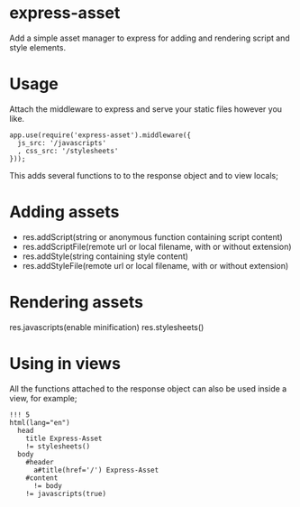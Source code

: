 express-asset
=============

Add a simple asset manager to express for adding and rendering script and style elements.

Usage
=====

Attach the middleware to express and serve your static files however you like.

    app.use(require('express-asset').middleware({
      js_src: '/javascripts'
      , css_src: '/stylesheets'
    }));

This adds several functions to to the response object and to view locals;

Adding assets
=============

* res.addScript(string or anonymous function containing script content)
* res.addScriptFile(remote url or local filename, with or without extension)
* res.addStyle(string containing style content)
* res.addStyleFile(remote url or local filename, with or without extension)

Rendering assets
================

res.javascripts(enable minification)
res.stylesheets()

Using in views
==============

All the functions attached to the response object can also be used inside a view, for example;

    !!! 5
    html(lang="en")
      head
        title Express-Asset
        != stylesheets()
      body
        #header
          a#title(href='/') Express-Asset
        #content
          != body
        != javascripts(true)